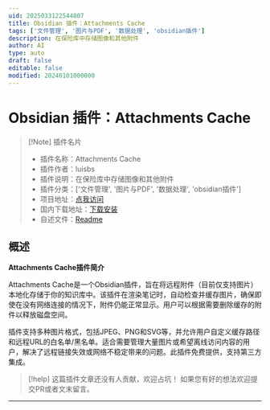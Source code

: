 ```yaml
---
uid: 2025033122544807
title: Obsidian 插件：Attachments Cache
tags: ['文件管理', '图片与PDF', '数据处理', 'obsidian插件']
description: 在保险库中存储图像和其他附件
author: AI
type: auto
draft: false
editable: false
modified: 20240101000000
---
```


# Obsidian 插件：Attachments Cache

> [!Note] 插件名片
> - 插件名称：Attachments Cache
> - 插件作者：luisbs
> - 插件说明：在保险库中存储图像和其他附件
> - 插件分类：['文件管理', '图片与PDF', '数据处理', 'obsidian插件']
> - 项目地址：[点我访问](https://github.com/luisbs/obsidian-attachments-cache)
> - 国内下载地址：[下载安装](https://pkmer.cn/products/plugin/pluginMarket/?attachments-cache)
> - 自述文件：[Readme](https://ghproxy.net/https://raw.githubusercontent.com/luisbs/obsidian-attachments-cache/main/README.md)



## 概述

**Attachments Cache插件简介**

Attachments Cache是一个Obsidian插件，旨在将远程附件（目前仅支持图片）本地化存储于你的知识库中。该插件在渲染笔记时，自动检查并缓存图片，确保即使在没有网络连接的情况下，附件仍能正常显示。用户可以根据需要删除缓存的附件以释放磁盘空间。

插件支持多种图片格式，包括JPEG、PNG和SVG等，并允许用户自定义缓存路径和远程URL的白名单/黑名单。适合需要管理大量图片或希望离线访问内容的用户，解决了远程链接失效或网络不稳定带来的问题。此插件免费提供，支持第三方集成。


> [!help] 
> 这篇插件文章还没有人贡献，欢迎占坑！
> 如果您有好的想法欢迎提交PR或者文末留言。
> 

---



